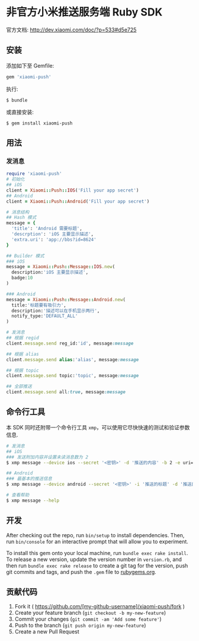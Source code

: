 非官方小米推送服务端 Ruby SDK
=============================

官方文档: http://dev.xiaomi.com/doc/?p=533#d5e725

安装
----

添加如下至 Gemfile:

```ruby
gem 'xiaomi-push'
```

执行:

```
$ bundle
```

或直接安装:

```
$ gem install xiaomi-push
```

用法
----

### 发消息

```ruby
require 'xiaomi-push'
# 初始化
## iOS
client = Xiaomi::Push::IOS('Fill your app secret')
## Android
client = Xiaomi::Push::Android('Fill your app secret')

# 消息结构
## Hash 模式
message = {
  'title': 'Android 需要标题',
  'descrption': 'iOS 主要显示描述',
  'extra.uri': 'app://bbs?id=8624'
}

## Builder 模式
### iOS
message = Xiaomi::Push::Message::IOS.new(
  description:'iOS 主要显示描述',
  badge:10
)

### Android
message = Xiaomi::Push::Message::Android.new(
  title:'标题要有吸引力',
  description:'描述可以在手机显示两行',
  notify_type:'DEFAULT_ALL'
)

# 发消息
## 根据 regid
client.message.send reg_id:'id', message:message

## 根据 alias
client.message.send alias:'alias', message:message

## 根据 topic
client.message.send topic:'topic', message:message

## 全部推送
client.message.send all:true, message:message
```

命令行工具
----------

本 SDK 同时还附带一个命令行工具 `xmp`，可以使用它尽快快速的测试和验证参数信息.

```bash
# 发消息
## iOS
### 发送附加内容并设置未读消息数为 2
$ xmp message --device ios --secret '<密钥>' -d '推送的内容' -b 2 -e uri="app://bbs?id",source="push"

## Android
### 最基本的推送信息
$ xmp message --device android --secret '<密钥>' -i '推送的标题' -d '推送的内容'

# 查看帮助
$ xmp message --help
```

开发
----

After checking out the repo, run `bin/setup` to install dependencies. Then, run `bin/console` for an interactive prompt that will allow you to experiment.

To install this gem onto your local machine, run `bundle exec rake install`. To release a new version, update the version number in `version.rb`, and then run `bundle exec rake release` to create a git tag for the version, push git commits and tags, and push the `.gem` file to [rubygems.org](https://rubygems.org).

贡献代码
--------

1.	Fork it ( https://github.com/[my-github-username]/xiaomi-push/fork )
2.	Create your feature branch (`git checkout -b my-new-feature`\)
3.	Commit your changes (`git commit -am 'Add some feature'`\)
4.	Push to the branch (`git push origin my-new-feature`\)
5.	Create a new Pull Request
